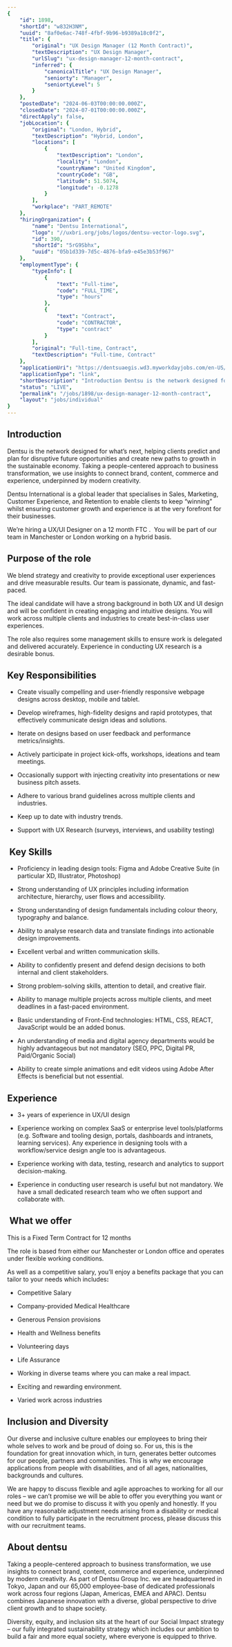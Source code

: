 ```yaml
---
{
	"id": 1898,
	"shortId": "w832H3NM",
	"uuid": "8af0e6ac-748f-4fbf-9b96-b9389a18c0f2",
	"title": {
		"original": "UX Design Manager (12 Month Contract)",
		"textDescription": "UX Design Manager",
		"urlSlug": "ux-design-manager-12-month-contract",
		"inferred": {
			"canonicalTitle": "UX Design Manager",
			"seniorty": "Manager",
			"seniortyLevel": 5
		}
	},
	"postedDate": "2024-06-03T00:00:00.000Z",
	"closedDate": "2024-07-01T00:00:00.000Z",
	"directApply": false,
	"jobLocation": {
		"original": "London, Hybrid",
		"textDescription": "Hybrid, London",
		"locations": [
			{
				"textDescription": "London",
				"locality": "London",
				"countryName": "United Kingdom",
				"countryCode": "GB",
				"latitude": 51.5074,
				"longitude": -0.1278
			}
		],
		"workplace": "PART_REMOTE"
	},
	"hiringOrganization": {
		"name": "Dentsu International",
		"logo": "//uxbri.org/jobs/logos/dentsu-vector-logo.svg",
		"id": 390,
		"shortId": "5rG9Sbhx",
		"uuid": "05b1d339-7d5c-4876-bfa9-e45e3b53f967"
	},
	"employmentType": {
		"typeInfo": [
			{
				"text": "Full-time",
				"code": "FULL_TIME",
				"type": "hours"
			},
			{
				"text": "Contract",
				"code": "CONTRACTOR",
				"type": "contract"
			}
		],
		"original": "Full-time, Contract",
		"textDescription": "Full-time, Contract"
	},
	"applicationUri": "https://dentsuaegis.wd3.myworkdayjobs.com/en-US/DAN_GLOBAL/job/London/UX-Design-Manager_R1063604/apply?source=Indeed.com",
	"applicationType": "link",
	"shortDescription": "Introduction Dentsu is the network designed for what’s’ next, helping clients predict and plan for disruptive future opportunities and create new paths to growth in the sustainable economy. Taking a",
	"status": "LIVE",
	"permalink": "/jobs/1898/ux-design-manager-12-month-contract",
	"layout": "jobs/individual"
}
---
```

<h2>Introduction</h2><p>Dentsu is the network designed for what’s next, helping clients predict and plan for disruptive future opportunities and create new paths to growth in the sustainable economy. Taking a people-centered approach to business transformation, we use insights to connect brand, content, commerce and experience, underpinned by modern creativity.</p><p>Dentsu International is a global leader that specialises in Sales, Marketing, Customer Experience, and Retention to enable clients to keep “winning” whilst ensuring customer growth and experience is at the very forefront for their businesses.</p><p>We’re hiring a UX/UI Designer on a 12 month FTC .&nbsp; You will be part of our team in Manchester or London working on a hybrid basis.</p><h2>Purpose of the role</h2><p>We blend strategy and creativity to provide exceptional user experiences and drive measurable results. Our team is passionate, dynamic, and fast-paced.</p><p>The ideal candidate will have a strong background in both UX and UI design and will be confident in creating engaging and intuitive designs. You will work across multiple clients and industries to create best-in-class user experiences.&nbsp;</p><p>The role also requires some management skills to ensure work is delegated and delivered accurately. Experience in conducting UX research is a desirable bonus.&nbsp;</p><h2>Key Responsibilities</h2><ul><li><p>Create visually compelling and user-friendly responsive webpage designs across desktop, mobile and tablet.&nbsp;</p></li><li><p>Develop wireframes, high-fidelity designs and rapid prototypes, that effectively communicate design ideas and solutions.&nbsp;</p></li><li><p>Iterate on designs based on user feedback and performance metrics/insights.&nbsp;</p></li><li><p>Actively participate in project kick-offs, workshops, ideations and team meetings.</p></li><li><p>Occasionally support with injecting creativity into presentations or new business pitch assets.&nbsp;</p></li><li><p>Adhere to various brand guidelines across multiple clients and industries.</p></li><li><p>Keep up to date with industry trends.</p></li></ul><ul><li><p>Support with UX Research (surveys, interviews, and usability testing)&nbsp;</p></li></ul><h2>&nbsp;Key Skills</h2><ul><li><p>Proficiency in leading design tools: Figma and Adobe Creative Suite (in particular XD, Illustrator, Photoshop)&nbsp;</p></li><li><p>Strong understanding of UX principles including information architecture, hierarchy, user flows and accessibility.&nbsp;</p></li><li><p>Strong understanding of design fundamentals including colour theory, typography and balance.&nbsp;</p></li><li><p>Ability to analyse research data and translate findings into actionable design improvements.&nbsp;</p></li><li><p>Excellent verbal and written communication skills.&nbsp;</p></li><li><p>Ability to confidently present and defend design decisions to both internal and client stakeholders.&nbsp;</p></li><li><p>Strong problem-solving skills, attention to detail, and creative flair.&nbsp;</p></li><li><p>Ability to manage multiple projects across multiple clients, and meet deadlines in a fast-paced environment.&nbsp;</p></li><li><p>Basic understanding of Front-End technologies: HTML, CSS, REACT, JavaScript would be an added bonus.&nbsp;</p></li><li><p>An understanding of media and digital agency departments would be highly advantageous but not mandatory (SEO, PPC, Digital PR, Paid/Organic Social)&nbsp;</p></li><li><p>Ability to create simple animations and edit videos using Adobe After Effects is beneficial but not essential.&nbsp;</p></li></ul><h2>Experience&nbsp;</h2><ul><li><p>3+ years of experience in UX/UI design&nbsp;</p></li><li><p>Experience working on complex SaaS or enterprise level tools/platforms (e.g. Software and tooling design, portals, dashboards and intranets, learning services). Any experience in designing tools with a workflow/service design angle too is advantageous.&nbsp;</p></li><li><p>Experience working with data, testing, research and analytics to support decision-making.&nbsp;</p></li></ul><ul><li><p>Experience in conducting user research is useful but not mandatory. We have a small dedicated research team who we often support and collaborate with.</p></li></ul><h2>&nbsp;What we offer</h2><p>This is a Fixed Term Contract for 12 months</p><p>The role is based from either our Manchester or London office and operates under flexible working conditions. &nbsp;</p><p>As well as a competitive salary, you’ll enjoy a benefits package that you can tailor to your needs which includes<strong>:</strong>&nbsp;</p><ul><li><p>Competitive Salary&nbsp;</p></li><li><p>Company-provided Medical Healthcare&nbsp;</p></li><li><p>Generous Pension provisions&nbsp;</p></li><li><p>Health and Wellness benefits&nbsp;</p></li><li><p>Volunteering days</p></li><li><p>Life Assurance&nbsp;</p></li><li><p>Working in diverse teams where you can make a real impact.&nbsp;</p></li><li><p>Exciting and rewarding environment.</p></li><li><p>Varied work across industries&nbsp;</p></li></ul><h2>Inclusion and Diversity</h2><p>Our diverse and inclusive culture enables our employees to bring their whole selves to work and be proud of doing so. For us, this is the foundation for great innovation which, in turn, generates better outcomes for our people, partners and communities. This is why we encourage applications from people with disabilities, and of all ages, nationalities, backgrounds and cultures.</p><p>We are happy to discuss flexible and agile approaches to working for all our roles – we can’t promise we will be able to offer you everything you want or need but we do promise to discuss it with you openly and honestly. If you have any reasonable adjustment needs arising from a disability or medical condition to fully participate in the recruitment process, please discuss this with our recruitment teams.</p><h2>About dentsu</h2><p>Taking a people-centered approach to business transformation, we use insights to connect brand, content, commerce and experience, underpinned by modern creativity. As part of Dentsu Group Inc. we are headquartered in Tokyo, Japan and our 65,000 employee-base of dedicated professionals work across four regions (Japan, Americas, EMEA and APAC). Dentsu combines Japanese innovation with a diverse, global perspective to drive client growth and to shape society.</p><p>Diversity, equity, and inclusion sits at the heart of our&nbsp;Social Impact strategy – our fully integrated sustainability strategy which includes our ambition to build a fair and more equal society, where everyone is equipped to thrive.</p>

